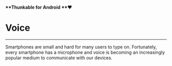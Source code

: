 #### **Thunkable for Android **❤

# Voice

---

Smartphones are small and hard for many users to type on. Fortunately, every smartphone has a microphone and voice is becoming an increasingly popular medium to communicate with our devices.



